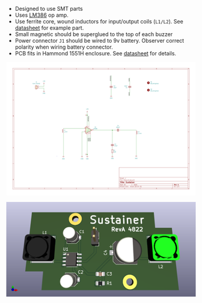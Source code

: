- Designed to use SMT parts
- Uses [LM386](datasheets/lm386.pdf) op amp.
- Use ferrite core, wound inductors for input/output coils (`L1/L2`). See [datasheet](datasheets/2108131830_SXN-Shun-Xiang-Nuo-Elec-SMNR6028-4R7MT_C266428.pdf) for example part.
- Small magnetic should be superglued to the top of each buzzer
- Power connector `J1` should be wired to 9v battery. Observer correct polarity when wiring battery connector.
- PCB fits in Hammond 1551H enclosure. See [datasheet](datasheets/1551H.pdf) for details.


![](docs/Ebow.svg)

![](docs/Ebow.png)
